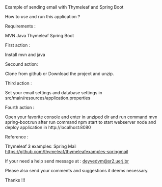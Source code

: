 Example of sending email with Thymeleaf and Spring Boot

How to use and run this application ?

Requirements :

MVN
Java
Thymeleaf
Spring Boot


First action : 

Install mvn and java

Secound action:

Clone from github or Download the project and unzip.

Third action :

Set your email settings and database settings in src/main/resources/application.properties

Fourth action :

Open your favorite console and enter in unziped dir and run command mvn spring-boot:run after run command npm start to start webserver node and deploy application in http://localhost:8080


Reference :

Thymeleaf 3 examples: Spring Mail
https://github.com/thymeleaf/thymeleafexamples-springmail


If your need a help send message at : deyvedvm@sr2.uerj.br

Please also send your comments and suggestions it deems necessary.

Thanks !!!



